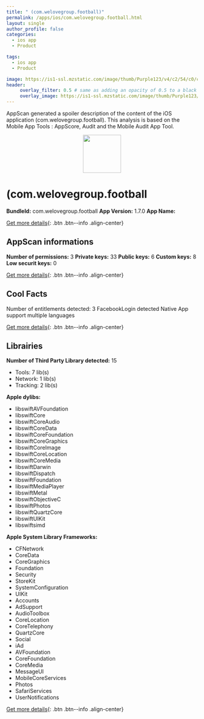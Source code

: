 ```yaml
---
title: " (com.welovegroup.football)"
permalink: /apps/ios/com.welovegroup.football.html
layout: single
author_profile: false
categories: 
  - ios app 
  - Product 

tags: 
  - ios app 
  - Product 

image: https://is1-ssl.mzstatic.com/image/thumb/Purple123/v4/c2/54/c0/c254c0b2-f4b9-4ee4-3792-a0cfd1553a83/source/512x512bb.jpg
header: 
     overlay_filter: 0.5 # same as adding an opacity of 0.5 to a black background
     overlay_image: https://is1-ssl.mzstatic.com/image/thumb/Purple123/v4/c2/54/c0/c254c0b2-f4b9-4ee4-3792-a0cfd1553a83/source/512x512bb.jpg
---
```

AppScan generated a spoiler description of the content of the iOS application  (com.welovegroup.football). This analysis is based on the Mobile App Tools : AppScore, Audit and the Mobile Audit App Tool.

  
  
<div style="text-align: center;"><img src="https://is1-ssl.mzstatic.com/image/thumb/Purple123/v4/c2/54/c0/c254c0b2-f4b9-4ee4-3792-a0cfd1553a83/source/512x512bb.jpg" width="100" height="100"></div>  
  
#  (com.welovegroup.football

**BundleId:** com.welovegroup.football
**App Version:** 1.7.0
**App Name:** 


[Get more details](/pricing.html){: .btn .btn--info .align-center}  
  
## AppScan informations 

**Number of permissions:** 3
**Private keys:** 33
**Public keys:** 6
**Custom keys:** 8
**Low securit keys:** 0
  
[Get more details](/pricing.html){: .btn .btn--info .align-center}

## Cool Facts

Number of entitlements detected: 3
FacebookLogin detected
Native App
support multiple languages
  
[Get more details](/pricing.html){: .btn .btn--info .align-center}

## Librairies 
**Number of Third Party Library detected:** 15
- Tools: 7 lib(s)
- Network: 1 lib(s)
- Tracking: 2 lib(s)

**Apple dylibs:**
- libswiftAVFoundation
- libswiftCore
- libswiftCoreAudio
- libswiftCoreData
- libswiftCoreFoundation
- libswiftCoreGraphics
- libswiftCoreImage
- libswiftCoreLocation
- libswiftCoreMedia
- libswiftDarwin
- libswiftDispatch
- libswiftFoundation
- libswiftMediaPlayer
- libswiftMetal
- libswiftObjectiveC
- libswiftPhotos
- libswiftQuartzCore
- libswiftUIKit
- libswiftsimd


**Apple System Library Frameworks:**
- CFNetwork
- CoreData
- CoreGraphics
- Foundation
- Security
- StoreKit
- SystemConfiguration
- UIKit
- Accounts
- AdSupport
- AudioToolbox
- CoreLocation
- CoreTelephony
- QuartzCore
- Social
- iAd
- AVFoundation
- CoreFoundation
- CoreMedia
- MessageUI
- MobileCoreServices
- Photos
- SafariServices
- UserNotifications


  
[Get more details](/pricing.html){: .btn .btn--info .align-center}

